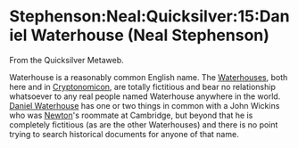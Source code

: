 
# Stephenson:Neal:Quicksilver:15:Daniel Waterhouse (Neal Stephenson)

From the Quicksilver Metaweb.

Waterhouse is a reasonably common English
name. The [Waterhouses](/stephenson-neal-quicksilver-waterhouse-family), both here and in [Cryptonomicon](/stephenson-neal-cryptonomicon), are totally
fictitious and bear no relationship whatsoever to any real people
named Waterhouse anywhere in the world. [Daniel Waterhouse](/stephenson-neal-quicksilver-daniel-waterhouse) has one or
two things in common with a John Wickins who was [Newton](/isaac-newton)'s roommate at
Cambridge, but beyond that he is completely fictitious (as are the
other Waterhouses) and there is no point trying to search historical
documents for anyone of that name.
